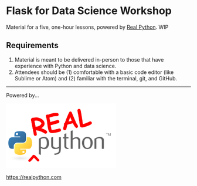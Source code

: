 # Flask for Data Science Workshop

Material for a five, one-hour lessons, powered by [Real Python](https://realpython.com). WIP

## Requirements

1. Material is meant to be delivered in-person to those that have experience with Python and data science.
1. Attendees should be (1) comfortable with a basic code editor (like Sublime or Atom) and (2) familiar with the terminal, git, and GitHub.

---

Powered by...

<img src="./lessons/data/images/realpython_logo.png" style="max-width:300px;background:none;border:none;box-shadow:none;">

https://realpython.com
